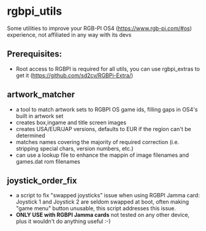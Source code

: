 # rgbpi_utils
Some utilities to improve your RGB-PI OS4 (https://www.rgb-pi.com/#os) experience, not affiliated in any way with its devs

## Prerequisites:

- Root access to RGBPI is required for all utils, you can use rgbpi_extras to get it (https://github.com/sd2cv/RGBPi-Extra/)

## artwork_matcher

- a tool to match artwork sets to RGBPI OS game ids, filling gaps in OS4's built in artwork set
- creates box,ingame and title screen images
- creates USA/EUR/JAP versions, defaults to EUR if the region can't be determined
- matches names covering the majority of required correction (i.e. stripping special chars, version numbers, etc.)
- can use a lookup file to enhance the mappin of image filenames and games.dat rom filenames

## joystick_order_fix

- a script to fix "swapped joysticks" issue when using RGBPI Jamma card: Joystick 1 and Joystick 2 are seldom swapped at boot, often making "game menu" button unusable, this script addresses this issue. 
- **ONLY USE  with RGBPI Jamma cards** not tested on any other device, plus it wouldn't do anything useful :-) 




